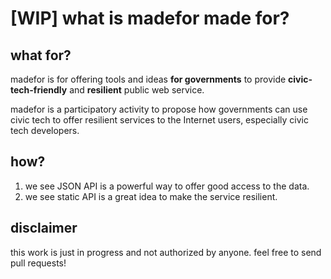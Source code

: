 # [WIP] what is madefor made for?
## what for?
madefor is for offering tools and ideas __for governments__ to provide __civic-tech-friendly__ and __resilient__ public web service. 

madefor is a participatory activity to propose how governments can use civic tech to offer resilient services to the Internet users, especially civic tech developers.

## how?
1. we see JSON API is a powerful way to offer good access to the data.
2. we see static API is a great idea to make the service resilient.

## disclaimer
this work is just in progress and not authorized by anyone. feel free to send pull requests!
